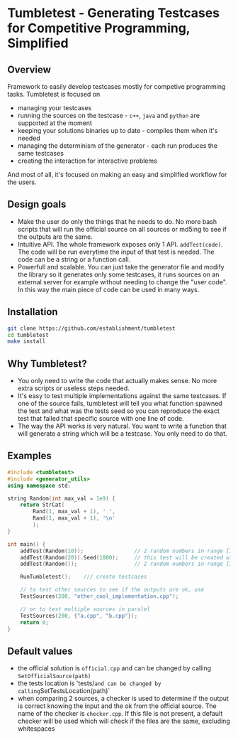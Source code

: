 Tumbletest - Generating Testcases for Competitive Programming, Simplified
=========================================================================

Overview
--------
Framework to easily develop testcases mostly for competive programming tasks. 
Tumbletest is focused on 
- managing your testcases
- running the sources on the testcase - `c++`, `java` and `python` are supported at the moment
- keeping your solutions binaries up to date - compiles them when it's needed
- managing the determinism of the generator - each run produces the same testcases
- creating the interaction for interactive problems

And most of all, it's focused on making an easy and simplified workflow for the users.

Design goals
------------
- Make the user do only the things that he needs to do. No more bash scripts that will run the official source on all sources or md5ing to see if the outputs are the same.
- Intuitive API. The whole framework exposes only 1 API. `addTest(code)`. The code will be run everytime the input of that test is needed. The code can be a string or a function call.
- Powerfull and scalable. You can just take the generator file and modify the library so it generates only some testcases, it runs sources on an external server for example without needing to change the "user code". In this way the main piece of code can be used in many ways.

Installation
------------
```sh
git clone https://github.com/establishment/tumbletest
cd tumbletest
make install
```

Why Tumbletest?
---------------
- You only need to write the code that actually makes sense. No more extra scripts or useless steps needed.
- It's easy to test multiple implementations against the same testcases. If one of the source fails, tumbletest will tell you what function spawned the test and what was the tests seed so you can reproduce the exact test that failed that specific source with one line of code.
- The way the API works is very natural. You want to write a function that will generate a string which will be a testcase. You only need to do that.

Examples
--------

```cpp
#include <tumbletest>
#include <generator_utils>
using namespace std;

string Random(int max_val = 1e9) {
    return StrCat(
        Rand(1, max_val + 1), ' ',
        Rand(1, max_val + 1), '\n'
        );
}

int main() {
    addTest(Random(10));                // 2 random numbers in range [1, 10]
    addTest(Random(20)).Seed(1000);     // this test will be created with a fixed seed of 1000
    addTest(Random());                  // 2 random numbers in range [1, 1e9]

    RunTumbletest();    /// create testcases

    // to test other sources to see if the outputs are ok, use
    TestSources(200, "other_cool_implementation.cpp");

    // or to test multiple sources in paralel
    TestSources(200, {"a.cpp", "b.cpp"});
    return 0;
}
```

Default values
--------------
- the official solution is `official.cpp` and can be changed by calling `SetOfficialSource(path)`
- the tests location is 'tests/` and can be changed by calling `SetTestsLocation(path)`
- when comparing 2 sources, a checker is used to determine if the output is correct knowing the input and the ok from the official source. The name of the checker is `checker.cpp`. If this file is not present, a default checker will be used which will check if the files are the same, excluding whitespaces
